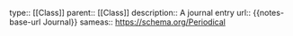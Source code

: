 type:: [[Class]]
parent:: [[Class]]
description:: A journal entry
url:: {{notes-base-url Journal}}
sameas:: https://schema.org/Periodical
